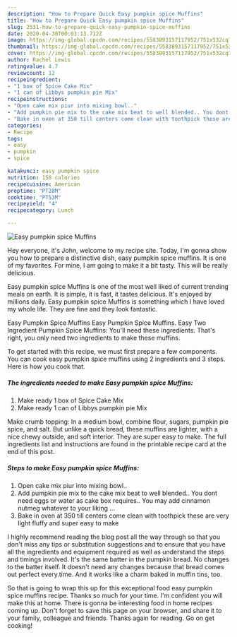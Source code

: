 ```yaml
---
description: "How to Prepare Quick Easy pumpkin spice Muffins"
title: "How to Prepare Quick Easy pumpkin spice Muffins"
slug: 2531-how-to-prepare-quick-easy-pumpkin-spice-muffins
date: 2020-04-30T00:03:13.712Z
image: https://img-global.cpcdn.com/recipes/5583893157117952/751x532cq70/easy-pumpkin-spice-muffins-recipe-main-photo.jpg
thumbnail: https://img-global.cpcdn.com/recipes/5583893157117952/751x532cq70/easy-pumpkin-spice-muffins-recipe-main-photo.jpg
cover: https://img-global.cpcdn.com/recipes/5583893157117952/751x532cq70/easy-pumpkin-spice-muffins-recipe-main-photo.jpg
author: Rachel Lewis
ratingvalue: 4.7
reviewcount: 12
recipeingredient:
- "1 box of Spice Cake Mix"
- "1 can of Libbys pumpkin pie Mix"
recipeinstructions:
- "Open cake mix piur into mixing bowl.."
- "Add pumpkin pie mix to the cake mix beat to well blended.. You dont need eggs or water as cake box requires.. You may add cinnamon nutmeg whatever to your liking ..."
- "Bake in oven at 350 till centers come clean with toothpick these are very light fluffy and super easy to make"
categories:
- Recipe
tags:
- easy
- pumpkin
- spice

katakunci: easy pumpkin spice 
nutrition: 158 calories
recipecuisine: American
preptime: "PT28M"
cooktime: "PT53M"
recipeyield: "4"
recipecategory: Lunch

---
```



![Easy pumpkin spice Muffins](https://img-global.cpcdn.com/recipes/5583893157117952/751x532cq70/easy-pumpkin-spice-muffins-recipe-main-photo.jpg)

Hey everyone, it's John, welcome to my recipe site. Today, I'm gonna show you how to prepare a distinctive dish, easy pumpkin spice muffins. It is one of my favorites. For mine, I am going to make it a bit tasty. This will be really delicious.

Easy pumpkin spice Muffins is one of the most well liked of current trending meals on earth. It is simple, it is fast, it tastes delicious. It's enjoyed by millions daily. Easy pumpkin spice Muffins is something which I have loved my whole life. They are fine and they look fantastic.

Easy Pumpkin Spice Muffins Easy Pumpkin Spice Muffins. Easy Two Ingredient Pumpkin Spice Muffins: You&#39;ll need these ingredients. That&#39;s right, you only need two ingredients to make these muffins.


To get started with this recipe, we must first prepare a few components. You can cook easy pumpkin spice muffins using 2 ingredients and 3 steps. Here is how you cook that.

<!--inarticleads1-->

##### The ingredients needed to make Easy pumpkin spice Muffins:

1. Make ready 1 box of Spice Cake Mix
1. Make ready 1 can of Libbys pumpkin pie Mix


Make crumb topping: In a medium bowl, combine flour, sugars, pumpkin pie spice, and salt. But unlike a quick bread, these muffins are lighter, with a nice chewy outside, and soft interior. They are super easy to make. The full ingredients list and instructions are found in the printable recipe card at the end of this post. 

<!--inarticleads2-->

##### Steps to make Easy pumpkin spice Muffins:

1. Open cake mix piur into mixing bowl..
1. Add pumpkin pie mix to the cake mix beat to well blended.. You dont need eggs or water as cake box requires.. You may add cinnamon nutmeg whatever to your liking ...
1. Bake in oven at 350 till centers come clean with toothpick these are very light fluffy and super easy to make


I highly recommend reading the blog post all the way through so that you don&#39;t miss any tips or substitution suggestions and to ensure that you have all the ingredients and equipment required as well as understand the steps and timings involved. It&#39;s the same batter in the pumpkin bread. No changes to the batter itself. It doesn&#39;t need any changes because that bread comes out perfect every.time. And it works like a charm baked in muffin tins, too. 

So that is going to wrap this up for this exceptional food easy pumpkin spice muffins recipe. Thanks so much for your time. I'm confident you will make this at home. There is gonna be interesting food in home recipes coming up. Don't forget to save this page on your browser, and share it to your family, colleague and friends. Thanks again for reading. Go on get cooking!
